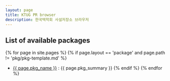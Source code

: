 ```yaml
---
layout: page
title: KTUG PR browser
description: 한국텍학회 사설저장소 브라우저
---
```


## List of available packages

{% for page in site.pages %}
{% if page.layout == 'package' and page.path != 'pkg/pkg-template.md' %}
- <a href="pkg/{{ page.pkg_name }}">{{ page.pkg_name }}</a> : {{ page.pkg_summary }}
{% endif %}
{% endfor %}
